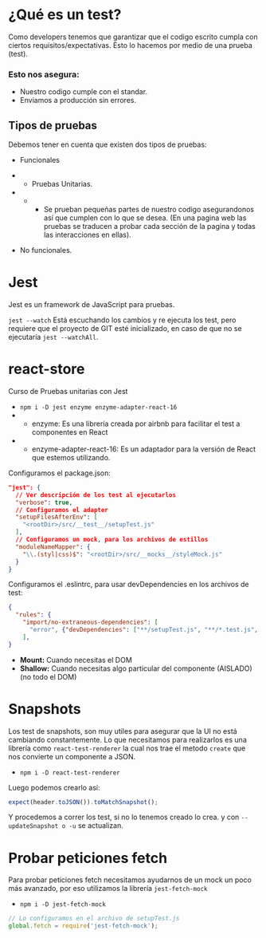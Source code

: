 # ¿Qué es un test?
Como developers tenemos que garantizar que el codigo escrito cumpla con ciertos requisitos/expectativas. Esto lo hacemos por medio de una prueba (test).

### Esto nos asegura:
- Nuestro codigo cumple con el standar.
- Enviamos a producción sin errores.

## Tipos de pruebas
Debemos tener en cuenta que existen dos tipos de pruebas:

- Funcionales
- - Pruebas Unitarias.
- - - Se prueban pequeñas partes de nuestro codigo asegurandonos así que cumplen con lo que se desea. (En una pagina web las pruebas se traducen a probar cada sección de la pagina y todas las interacciones en ellas).

- No funcionales.

# Jest
Jest es un framework de JavaScript para pruebas.

`jest --watch` Está escuchando los cambios y re ejecuta los test, pero requiere que el proyecto de GIT esté inicializado, en caso de que no se ejecutaría `jest --watchAll`.

# react-store
Curso de Pruebas unitarias con Jest

- `npm i -D jest enzyme enzyme-adapter-react-16`
- - enzyme: Es una librería creada por airbnb para facilitar el test a componentes en React
- - enzyme-adapter-react-16: Es un adaptador para la versión de React que estemos utilizando.

Configuramos el package.json:
```json
"jest": {
  // Ver descripción de los test al ejecutarlos
  "verbose": true,
  // Configuramos el adapter
  "setupFilesAfterEnv": [
    "<rootDir>/src/__test__/setupTest.js"
  ],
  // Configuramos un mock, para los archivos de estillos
  "moduleNameMapper": {
    "\\.(styl|css)$": "<rootDir>/src/__mocks__/styleMock.js"
  }
}
```

Configuramos el .eslintrc, para usar devDependencies en los archivos de test:
```json
{
  "rules": {
    "import/no-extraneous-dependencies": [
      "error", {"devDependencies": ["**/setupTest.js", "**/*.test.js", "**/*.test.jsx"]}
    ],
}
```

- **Mount:** Cuando necesitas el DOM
- **Shallow:** Cuando necesitas algo particular del componente (AISLADO) (no todo el DOM)


# Snapshots
Los test de snapshots, son muy utiles para asegurar que la UI no está cambiando constantemente. Lo que necesitamos para realizarlos es una librería como `react-test-renderer` la cual nos trae el metodo `create` que nos convierte un componente a JSON.

- `npm i -D react-test-renderer`

Luego podemos crearlo así:
```javascript
expect(header.toJSON()).toMatchSnapshot();
```

Y procedemos a correr los test, si no lo tenemos creado lo crea. y con `--updateSnapshot o -u` se actualizan.

# Probar peticiones fetch
Para probar peticiones fetch necesitamos ayudarnos de un mock un poco más avanzado, por eso utilizamos la librería `jest-fetch-mock`

- `npm i -D jest-fetch-mock`

```javascript
// Lo configuramos en el archivo de setupTest.js
global.fetch = require('jest-fetch-mock');
```